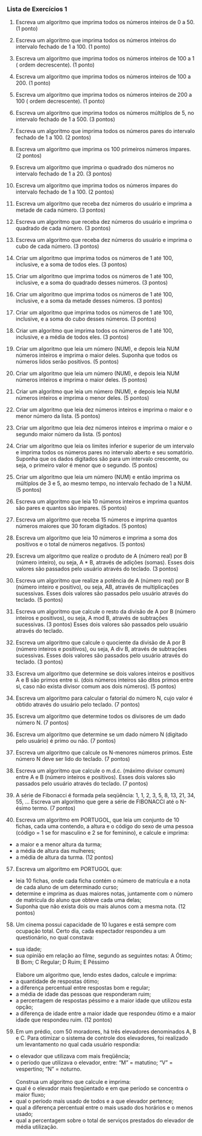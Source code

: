 ### Lista de Exercícios 1

1) Escreva um algoritmo que imprima todos os números inteiros de 0 a 50. (1 ponto)

2) Escreva um algoritmo que imprima todos os números inteiros do intervalo fechado de 1 a 100. (1 ponto)

3) Escreva um algoritmo que imprima todos os números inteiros de 100 a 1 ( ordem decrescente). (1 ponto)

4) Escreva um algoritmo que imprima todos os números inteiros de 100 a 200. (1 ponto)

5) Escreva um algoritmo que imprima todos os números inteiros de 200 a 100 ( ordem decrescente). (1 ponto)

6) Escreva um algoritmo que imprima todos os números múltiplos de 5, no intervalo fechado de 1 a 500. (3 pontos)

7) Escreva um algoritmo que imprima todos os números pares do intervalo fechado de 1 a 100. (2 pontos)

8) Escreva um algoritmo que imprima os 100 primeiros números ímpares. (2 pontos)

9) Escreva um algoritmo que imprima o quadrado dos números no intervalo fechado de 1 a 20. (3 pontos)

10) Escreva um algoritmo que imprima todos os números ímpares do intervalo fechado de 1 a 100. (2 pontos)

11) Escreva um algoritmo que receba dez números do usuário e imprima a metade de cada número. (3 pontos)

12) Escreva um algoritmo que receba dez números do usuário e imprima o quadrado de cada número. (3 pontos)

13) Escreva um algoritmo que receba dez números do usuário e imprima o cubo de cada número. (3 pontos)

16) Criar um algoritmo que imprima todos os números de 1 até 100, inclusive, e a soma de todos eles. (3 pontos)

17) Criar um algoritmo que imprima todos os números de 1 até 100, inclusive, e a soma do quadrado desses números. (3 pontos)

18) Criar um algoritmo que imprima todos os números de 1 até 100, inclusive, e a soma da metade desses números. (3 pontos)

19) Criar um algoritmo que imprima todos os números de 1 até 100, inclusive, e a soma do cubo desses números. (3 pontos)

20) Criar um algoritmo que imprima todos os números de 1 até 100, inclusive, e a média de todos eles. (3 pontos)

21) Criar um algoritmo que leia um número (NUM), e depois leia NUM números inteiros e imprima o maior deles. Suponha que todos os números lidos serão positivos. (5 pontos)

22) Criar um algoritmo que leia um número (NUM), e depois leia NUM números inteiros e imprima o maior deles. (5 pontos)

23) Criar um algoritmo que leia um número (NUM), e depois leia NUM números inteiros e imprima o menor deles. (5 pontos)

24) Criar um algoritmo que leia dez números inteiros e imprima o maior e o menor número da lista. (5 pontos)

25) Criar um algoritmo que leia dez números inteiros e imprima o maior e o segundo maior número da lista. (5 pontos)

26) Criar um algoritmo que leia os limites inferior e superior de um intervalo e imprima todos os números pares no intervalo aberto e seu somatório. Suponha que os dados digitados são para um intervalo crescente, ou seja, o primeiro valor é menor que o segundo. (5 pontos)

27) Criar um algoritmo que leia um número (NUM) e então imprima os múltiplos de 3 e 5, ao mesmo tempo, no intervalo fechado de 1 a NUM. (5 pontos)

28) Escreva um algoritmo que leia 10 números inteiros e imprima quantos são pares e quantos são ímpares. (5 pontos)

29) Escreva um algoritmo que receba 15 números e imprima quantos números maiores que 30 foram digitados. (5 pontos)

30) Escreva um algoritmo que leia 10 números e imprima a soma dos positivos e o total de números negativos. (5 pontos)

31) Escreva um algoritmo que realize o produto de A (número real) por B (número inteiro), ou seja, A * B, através de adições (somas). Esses dois valores são passados pelo usuário através do teclado. (3 pontos)

32) Escreva um algoritmo que realize a potência de A (número real) por B (número inteiro e positivo), ou seja, AB, através de multiplicações sucessivas. Esses dois valores são passados pelo usuário através do teclado. (5 pontos)

33) Escreva um algoritmo que calcule o resto da divisão de A por B (número inteiros e positivos), ou seja, A mod B, através de subtrações sucessivas. (3 pontos)
Esses dois valores são passados pelo usuário através do teclado.

34) Escreva um algoritmo que calcule o quociente da divisão de A por B (número inteiros e positivos), ou seja, A div B, através de subtrações sucessivas. Esses dois valores são passados pelo usuário através do teclado. (3 pontos)

35) Escreva um algoritmo que determine se dois valores inteiros e positivos A e B são primos entre si. (dois números inteiros são ditos primos entre si, caso não exista divisor comum aos dois números). (5 pontos)

36) Escreva um algoritmo para calcular o fatorial do número N, cujo valor é obtido através do usuário pelo teclado. (7 pontos)

37) Escreva um algoritmo que determine todos os divisores de um dado número N. (7 pontos)

38) Escreva um algoritmo que determine se um dado número N (digitado pelo usuário) é primo ou não. (7 pontos)

39) Escreva um algoritmo que calcule os N-menores números primos. Este número N deve ser lido do teclado. (7 pontos)

40) Escreva um algoritmo que calcule o m.d.c. (máximo divisor comum) entre A e B (número inteiros e positivos). Esses dois valores são passados pelo usuário através do teclado. (7 pontos)

41) A série de Fibonacci é formada pela seqüência: 1, 1, 2, 3, 5, 8, 13, 21, 34, 55, ... Escreva um algoritmo que gere a série de FIBONACCI até o N-ésimo termo. (7 pontos)

42) Escreva um algoritmo em PORTUGOL, que leia um conjunto de 10 fichas, cada uma contendo, a altura e o código do sexo de uma pessoa (código = 1 se for masculino e 2 se for feminino), e calcule e imprima:
- a maior e a menor altura da turma;
- a média de altura das mulheres;
- a média de altura da turma.
(12 pontos)

57) Escreva um algoritmo em PORTUGOL que:
- leia 10 fichas, onde cada ficha contém o número de matrícula e a nota de cada aluno de um determinado curso;
- determine e imprima as duas maiores notas, juntamente com o número de matrícula do aluno que obteve cada uma delas;
- Suponha que não exista dois ou mais alunos com a mesma nota. (12 pontos)

58) Um cinema possui capacidade de 10 lugares e está sempre com ocupação total. Certo dia, cada espectador
respondeu a um questionário, no qual constava:
- sua idade;
- sua opinião em relação ao filme, segundo as seguintes notas: A Ótimo; B Bom; C Regular; D Ruim; E Péssimo
<br><br>Elabore um algoritmo que, lendo estes dados, calcule e imprima:
- a quantidade de respostas ótimo;
- a diferença percentual entre respostas bom e regular;
- a média de idade das pessoas que responderam ruim;
- a percentagem de respostas péssimo e a maior idade que utilizou esta opção;
- a diferença de idade entre a maior idade que respondeu ótimo e a maior idade que respondeu ruim.
(12 pontos)

59) Em um prédio, com 50 moradores, há três elevadores denominados A, B e C. Para otimizar o sistema de
controle dos elevadores, foi realizado um levantamento no qual cada usuário respondia:
- o elevador que utilizava com mais freqüência;
- o período que utilizava o elevador, entre: “M” = matutino; “V” = vespertino; “N” = noturno.
<br><br>Construa um algoritmo que calcule e imprima:
- qual é o elevador mais freqüentado e em que período se concentra o maior fluxo;
- qual o período mais usado de todos e a que elevador pertence;
- qual a diferença percentual entre o mais usado dos horários e o menos usado;
- qual a percentagem sobre o total de serviços prestados do elevador de média utilização.
